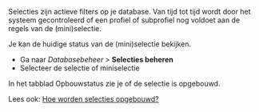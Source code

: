 Selecties zijn actieve filters op je database. Van tijd tot tijd wordt
door het systeem gecontroleerd of een profiel of subprofiel nog voldoet
aan de regels van de (mini)selectie.

Je kan de huidige status van de (mini)selectie bekijken.

-   Ga naar *Databasebeheer \>* **Selecties beheren**
-   Selecteer de selectie of miniselectie

In het tabblad Opbouwstatus zie je of de selectie is opgebouwd.

Lees ook: [Hoe worden selecties
opgebouwd?](./hoe-en-wanneer-worden-selecties-opgebouwd.md "Hoe en wanneer worden selecties opgebouwd")
